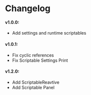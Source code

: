 # Changelog

#### v1.0.0:
- Add settings and runtime scriptables

#### v1.0.1:
- Fix cyclic references
- Fix Scriptable Settings Print

#### v1.2.0:
- Add ScriptableReavtive
- Add Scriptable Panel